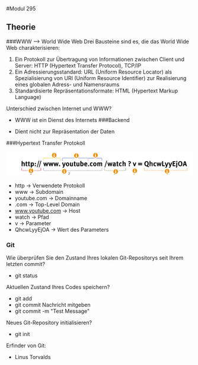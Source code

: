 #Modul 295


## Theorie
###WWW --> World Wide Web
Drei Bausteine sind es, die das World Wide Web charakterisieren:

1. Ein Protokoll zur Übertragung von Informationen zwischen Client und Server: HTTP (Hypertext Transfer Protocol), TCP/IP
2. Ein Adressierungsstandard: URL (Uniform Resource Locator) als Spezialisierung von URI (Uniform Resource Identifier) zur Realisierung eines globalen Adress- und Namensraums
3. Standardisierte Repräsentationsformate: HTML (Hypertext Markup Language)


Unterschied zwischen Internet und WWW?
- WWW ist ein Dienst des Internets
###Backend

- Dient nicht zur Repräsentation der Daten

###Hypertext Transfer Protokoll

![img.png](img.png)
- http → Verwendete Protokoll
- www → Subdomain
- youtube.com → Domainname 
- .com → Top-Level Domain
- www.youtube.com → Host
- watch → Pfad
- v → Parameter
- QhcwLyyEjOA → Wert des Parameters

### Git

Wie überprüfen Sie den Zustand Ihres lokalen Git-Repositorys seit Ihrem letzten commit?
- git status

Aktuellen Zustand Ihres Codes speichern?
- git add
- git commit
Nachricht mitgeben
- git commit -m "Test Message"

Neues Git-Repository initialisieren?
- git init

Erfinder von Git:
- Linus Torvalds
